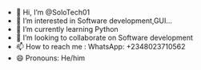 - 👋 Hi, I’m @SoloTech01
- 👀 I’m interested in Software development,GUI...
- 🌱 I’m currently learning Python
- 💞️ I’m looking to collaborate on Software development 
- 📫 How to reach me : WhatsApp: +2348023710562
- 😄 Pronouns: He/him

<!---
SoloTech01/SoloTech01 is a ✨ special ✨ repository because its `README.md` (this file) appears on your GitHub profile.
You can click the Preview link to take a look at your changes.
--->
